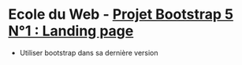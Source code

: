 # Ecole du Web - [Projet Bootstrap 5 N°1 : Landing page](https://www.ecole-du-web.net/)

* Utiliser bootstrap dans sa dernière version